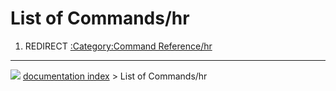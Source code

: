 # List of Commands/hr
1.  REDIRECT [:Category:Command Reference/hr](:Category:Command_Reference/hr.md)



---
![](images/Button_right.svg) [documentation index](../README.md) > List of Commands/hr
